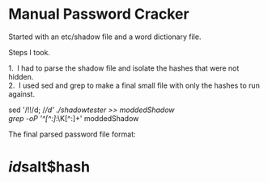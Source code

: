 # Manual Password Cracker

Started with an etc/shadow file and a word dictionary file.</br>

Steps I took.</br>

1.&nbsp; I had to parse the shadow file and isolate the hashes that were not hidden.</br>
2.&nbsp; I used sed and grep to make a final small file with only the hashes to run against.

sed '/!!/d; /*/d' ./shadowtester >> moddedShadow </br>
grep -oP '^[^\:]*\:\K[^\:]+' moddedShadow

The final parsed password file format: </br>

# $id$salt$hash
